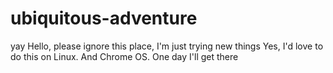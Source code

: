 # ubiquitous-adventure
yay
Hello, 
please ignore this place, I'm just trying new things
Yes,  I'd love to do this on Linux. And Chrome OS. One day I'll get there
